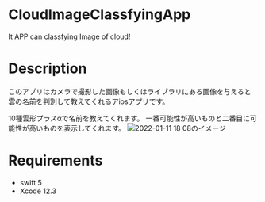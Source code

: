 # CloudImageClassfyingApp

It APP can classfying Image of cloud!

# Description
このアプリはカメラで撮影した画像もしくはライブラリにある画像を与えると
雲の名前を判別して教えてくれるアiosアプリです。

10種雲形プラスαで名前を教えてくれます。
一番可能性が高いものと二番目に可能性が高いものを表示してくれます。
![2022-01-11 18 08のイメージ](https://user-images.githubusercontent.com/87939804/148913423-45f7b93d-12f9-42ef-b84a-929eb33b908b.jpg)




# Requirements
- swift 5
- Xcode 12.3



